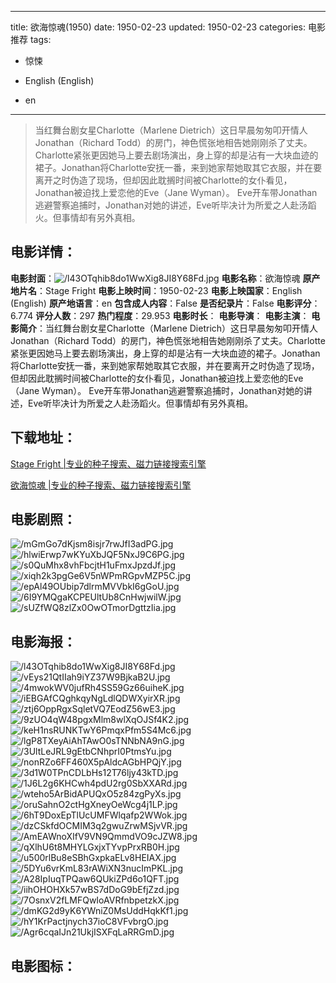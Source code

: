 
---
title: 欲海惊魂(1950)
date: 1950-02-23
updated: 1950-02-23
categories: 电影推荐
tags:
- 惊悚

- English (English)
- en
---


> 当红舞台剧女星Charlotte（Marlene Dietrich）这日早晨匆匆叩开情人Jonathan（Richard Todd）的房门，神色慌张地相告她刚刚杀了丈夫。Charlotte紧张更因她马上要去剧场演出，身上穿的却是沾有一大块血迹的裙子。Jonathan将Charlotte安抚一番，来到她家帮她取其它衣服，并在要离开之时伪造了现场，但却因此耽搁时间被Charlotte的女仆看见，Jonathan被迫找上爱恋他的Eve（Jane Wyman）。 Eve开车带Jonathan逃避警察追捕时，Jonathan对她的讲述，Eve听毕决计为所爱之人赴汤蹈火。但事情却有另外真相。

## **电影详情**：

**电影封面**：<img src="https://image.tmdb.org/t/p/w200/l43OTqhib8do1WwXig8JI8Y68Fd.jpg" alt="/l43OTqhib8do1WwXig8JI8Y68Fd.jpg" title="/l43OTqhib8do1WwXig8JI8Y68Fd.jpg">
**电影名称**：欲海惊魂
**原产地片名**：Stage Fright
**电影上映时间**：1950-02-23
**电影上映国家**：English (English)
**原产地语言**：en
**包含成人内容**：False
**是否纪录片**：False
**电影评分**：6.774
**评分人数**：297
**热门程度**：29.953
**电影时长**：
**电影导演**：
**电影主演**：
**电影简介**：当红舞台剧女星Charlotte（Marlene Dietrich）这日早晨匆匆叩开情人Jonathan（Richard Todd）的房门，神色慌张地相告她刚刚杀了丈夫。Charlotte紧张更因她马上要去剧场演出，身上穿的却是沾有一大块血迹的裙子。Jonathan将Charlotte安抚一番，来到她家帮她取其它衣服，并在要离开之时伪造了现场，但却因此耽搁时间被Charlotte的女仆看见，Jonathan被迫找上爱恋他的Eve（Jane Wyman）。 Eve开车带Jonathan逃避警察追捕时，Jonathan对她的讲述，Eve听毕决计为所爱之人赴汤蹈火。但事情却有另外真相。

## **下载地址**：
[Stage Fright |专业的种子搜索、磁力链接搜索引擎](https://movie.amd794.com:2083/?search=Stage%20Fright&ordering=&mode=match_phrase&page_size=10&page=1)

[欲海惊魂 |专业的种子搜索、磁力链接搜索引擎](https://movie.amd794.com:2083/?search=%E6%AC%B2%E6%B5%B7%E6%83%8A%E9%AD%82&ordering=&mode=match_phrase&page_size=10&page=1)
 

## **电影剧照**：
<img src="https://image.tmdb.org/t/p/original/mGmGo7dKjsm8isjr7rwJfI3adPG.jpg" alt="/mGmGo7dKjsm8isjr7rwJfI3adPG.jpg" title="/mGmGo7dKjsm8isjr7rwJfI3adPG.jpg"><img src="https://image.tmdb.org/t/p/original/hlwiErwp7wKYuXbJQF5NxJ9C6PG.jpg" alt="/hlwiErwp7wKYuXbJQF5NxJ9C6PG.jpg" title="/hlwiErwp7wKYuXbJQF5NxJ9C6PG.jpg"><img src="https://image.tmdb.org/t/p/original/s0QuMhx8vhFbcjtH1uFmxJpzdJf.jpg" alt="/s0QuMhx8vhFbcjtH1uFmxJpzdJf.jpg" title="/s0QuMhx8vhFbcjtH1uFmxJpzdJf.jpg"><img src="https://image.tmdb.org/t/p/original/xiqh2k3pgGe6V5nWPmRGpvMZP5C.jpg" alt="/xiqh2k3pgGe6V5nWPmRGpvMZP5C.jpg" title="/xiqh2k3pgGe6V5nWPmRGpvMZP5C.jpg"><img src="https://image.tmdb.org/t/p/original/epAl49OUbip7dlrmMVVbkI6gGoU.jpg" alt="/epAl49OUbip7dlrmMVVbkI6gGoU.jpg" title="/epAl49OUbip7dlrmMVVbkI6gGoU.jpg"><img src="https://image.tmdb.org/t/p/original/6I9YMQgaKCPEUltUb8CnHwjwilW.jpg" alt="/6I9YMQgaKCPEUltUb8CnHwjwilW.jpg" title="/6I9YMQgaKCPEUltUb8CnHwjwilW.jpg"><img src="https://image.tmdb.org/t/p/original/sUZfWQ8zlZx0OwOTmorDgttzIia.jpg" alt="/sUZfWQ8zlZx0OwOTmorDgttzIia.jpg" title="/sUZfWQ8zlZx0OwOTmorDgttzIia.jpg">

## **电影海报**：
<img src="https://image.tmdb.org/t/p/original/l43OTqhib8do1WwXig8JI8Y68Fd.jpg" alt="/l43OTqhib8do1WwXig8JI8Y68Fd.jpg" title="/l43OTqhib8do1WwXig8JI8Y68Fd.jpg"><img src="https://image.tmdb.org/t/p/original/vEys21QtIIah9iYZ37W9BjkaB2U.jpg" alt="/vEys21QtIIah9iYZ37W9BjkaB2U.jpg" title="/vEys21QtIIah9iYZ37W9BjkaB2U.jpg"><img src="https://image.tmdb.org/t/p/original/4mwokWV0jufRh4SS59Gz66uiheK.jpg" alt="/4mwokWV0jufRh4SS59Gz66uiheK.jpg" title="/4mwokWV0jufRh4SS59Gz66uiheK.jpg"><img src="https://image.tmdb.org/t/p/original/iEBGAfCQghkqyNgLdlQDWXyirXR.jpg" alt="/iEBGAfCQghkqyNgLdlQDWXyirXR.jpg" title="/iEBGAfCQghkqyNgLdlQDWXyirXR.jpg"><img src="https://image.tmdb.org/t/p/original/ztj6OppRgxSqletVQ7EodZ56wE3.jpg" alt="/ztj6OppRgxSqletVQ7EodZ56wE3.jpg" title="/ztj6OppRgxSqletVQ7EodZ56wE3.jpg"><img src="https://image.tmdb.org/t/p/original/9zUO4qW48pgxMlm8wlXqOJSf4K2.jpg" alt="/9zUO4qW48pgxMlm8wlXqOJSf4K2.jpg" title="/9zUO4qW48pgxMlm8wlXqOJSf4K2.jpg"><img src="https://image.tmdb.org/t/p/original/keH1nsRUNKTwY6PmqxPfm5S4Mc6.jpg" alt="/keH1nsRUNKTwY6PmqxPfm5S4Mc6.jpg" title="/keH1nsRUNKTwY6PmqxPfm5S4Mc6.jpg"><img src="https://image.tmdb.org/t/p/original/lgP8TXeyAiAhTAwO0sTNNbNA9nG.jpg" alt="/lgP8TXeyAiAhTAwO0sTNNbNA9nG.jpg" title="/lgP8TXeyAiAhTAwO0sTNNbNA9nG.jpg"><img src="https://image.tmdb.org/t/p/original/3UltLeJRL9gEtbCNhprI0PtmsYu.jpg" alt="/3UltLeJRL9gEtbCNhprI0PtmsYu.jpg" title="/3UltLeJRL9gEtbCNhprI0PtmsYu.jpg"><img src="https://image.tmdb.org/t/p/original/nonRZo6FF460X5pAldcAGbHPQjY.jpg" alt="/nonRZo6FF460X5pAldcAGbHPQjY.jpg" title="/nonRZo6FF460X5pAldcAGbHPQjY.jpg"><img src="https://image.tmdb.org/t/p/original/3d1W0TPnCDLbHs12T76ljy43kTD.jpg" alt="/3d1W0TPnCDLbHs12T76ljy43kTD.jpg" title="/3d1W0TPnCDLbHs12T76ljy43kTD.jpg"><img src="https://image.tmdb.org/t/p/original/1J6L2g6KHCwh4pdU2rg0SbXXARd.jpg" alt="/1J6L2g6KHCwh4pdU2rg0SbXXARd.jpg" title="/1J6L2g6KHCwh4pdU2rg0SbXXARd.jpg"><img src="https://image.tmdb.org/t/p/original/wteho5ArBidAPUQxO5z84zgPyXs.jpg" alt="/wteho5ArBidAPUQxO5z84zgPyXs.jpg" title="/wteho5ArBidAPUQxO5z84zgPyXs.jpg"><img src="https://image.tmdb.org/t/p/original/oruSahnO2ctHgXneyOeWcg4j1LP.jpg" alt="/oruSahnO2ctHgXneyOeWcg4j1LP.jpg" title="/oruSahnO2ctHgXneyOeWcg4j1LP.jpg"><img src="https://image.tmdb.org/t/p/original/6hT9DoxEpTlUcUMFWlqafp2WWok.jpg" alt="/6hT9DoxEpTlUcUMFWlqafp2WWok.jpg" title="/6hT9DoxEpTlUcUMFWlqafp2WWok.jpg"><img src="https://image.tmdb.org/t/p/original/dzCSkfdOCMIM3q2gwuZrwMSjvVR.jpg" alt="/dzCSkfdOCMIM3q2gwuZrwMSjvVR.jpg" title="/dzCSkfdOCMIM3q2gwuZrwMSjvVR.jpg"><img src="https://image.tmdb.org/t/p/original/AmEAWnoXIfV9VN9QmmdVO9cJZW8.jpg" alt="/AmEAWnoXIfV9VN9QmmdVO9cJZW8.jpg" title="/AmEAWnoXIfV9VN9QmmdVO9cJZW8.jpg"><img src="https://image.tmdb.org/t/p/original/qXlhU6t8MHYLGxjxTYvpPrxRB0H.jpg" alt="/qXlhU6t8MHYLGxjxTYvpPrxRB0H.jpg" title="/qXlhU6t8MHYLGxjxTYvpPrxRB0H.jpg"><img src="https://image.tmdb.org/t/p/original/u500rlBu8eSBhGxpkaELv8HEIAX.jpg" alt="/u500rlBu8eSBhGxpkaELv8HEIAX.jpg" title="/u500rlBu8eSBhGxpkaELv8HEIAX.jpg"><img src="https://image.tmdb.org/t/p/original/5DYu6vrKmL83rAWiXN3nucImPKL.jpg" alt="/5DYu6vrKmL83rAWiXN3nucImPKL.jpg" title="/5DYu6vrKmL83rAWiXN3nucImPKL.jpg"><img src="https://image.tmdb.org/t/p/original/A28IpIuqTPQaw6QUkiZPd6o1QFT.jpg" alt="/A28IpIuqTPQaw6QUkiZPd6o1QFT.jpg" title="/A28IpIuqTPQaw6QUkiZPd6o1QFT.jpg"><img src="https://image.tmdb.org/t/p/original/iihOHOHXk57wBS7dDoG9bEfjZzd.jpg" alt="/iihOHOHXk57wBS7dDoG9bEfjZzd.jpg" title="/iihOHOHXk57wBS7dDoG9bEfjZzd.jpg"><img src="https://image.tmdb.org/t/p/original/7OsnxV2fLMFQwIoAVRfnbpetzkX.jpg" alt="/7OsnxV2fLMFQwIoAVRfnbpetzkX.jpg" title="/7OsnxV2fLMFQwIoAVRfnbpetzkX.jpg"><img src="https://image.tmdb.org/t/p/original/dmKG2d9yK6YWniZ0MsUddHqkKf1.jpg" alt="/dmKG2d9yK6YWniZ0MsUddHqkKf1.jpg" title="/dmKG2d9yK6YWniZ0MsUddHqkKf1.jpg"><img src="https://image.tmdb.org/t/p/original/hY1KrPactjnych37ioC8VFvbrgO.jpg" alt="/hY1KrPactjnych37ioC8VFvbrgO.jpg" title="/hY1KrPactjnych37ioC8VFvbrgO.jpg"><img src="https://image.tmdb.org/t/p/original/Agr6cqaIJn21UkjISXFqLaRRGmD.jpg" alt="/Agr6cqaIJn21UkjISXFqLaRRGmD.jpg" title="/Agr6cqaIJn21UkjISXFqLaRRGmD.jpg">

## **电影图标**：

